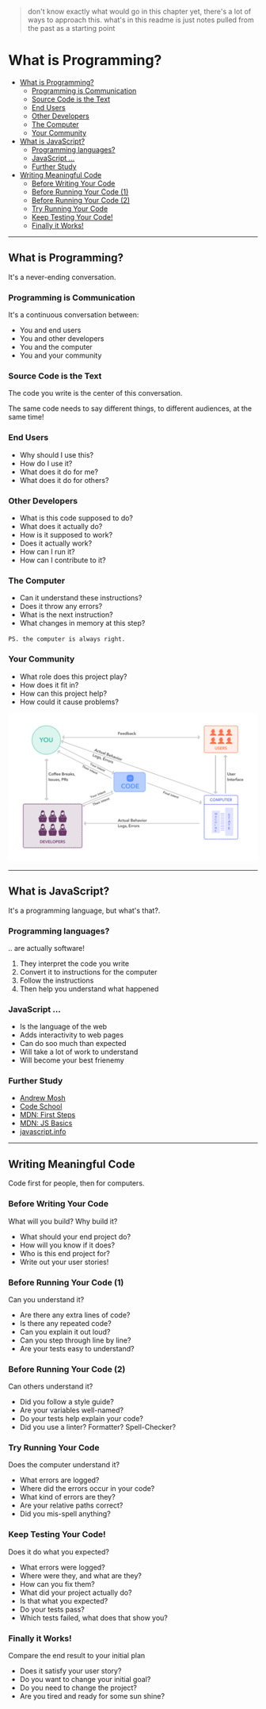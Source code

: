 > don't know exactly what would go in this chapter yet, there's a lot of ways to approach this. what's in this readme is just notes pulled from the past as a starting point

# What is Programming?

- [What is Programming?](#what-is-programming)
  - [Programming is Communication](#programming-is-communication)
  - [Source Code is the Text](#source-code-is-the-text)
  - [End Users](#end-users)
  - [Other Developers](#other-developers)
  - [The Computer](#the-computer)
  - [Your Community](#your-community)
- [What is JavaScript?](#what-is-javascript)
  - [Programming languages?](#programming-languages)
  - [JavaScript ...](#javascript-)
  - [Further Study](#further-study)
- [Writing Meaningful Code](#writing-meaningful-code)
  - [Before Writing Your Code](#before-writing-your-code)
  - [Before Running Your Code (1)](#before-running-your-code-1)
  - [Before Running Your Code (2)](#before-running-your-code-2)
  - [Try Running Your Code](#try-running-your-code)
  - [Keep Testing Your Code!](#keep-testing-your-code)
  - [Finally it Works!](#finally-it-works)

---

## What is Programming?

It's a never-ending conversation.

### Programming is Communication

It's a continuous conversation between:

- You and end users
- You and other developers
- You and the computer
- You and your community

### Source Code is the Text

The code you write is the center of this conversation.

The same code needs to say different things,
to different audiences,
at the same time!

### End Users

- Why should I use this?
- How do I use it?
- What does it do for me?
- What does it do for others?

### Other Developers

- What is this code supposed to do?
- What does it actually do?
- How is it supposed to work?
- Does it actually work?
- How can I run it?
- How can I contribute to it?

### The Computer

- Can it understand these instructions?
- Does it throw any errors?
- What is the next instruction?
- What changes in memory at this step?

`PS. the computer is always right.`

### Your Community

- What role does this project play?
- How does it fit in?
- How can this project help?
- How could it cause problems?

![rhetorical situation (Prachi Mehta)](./rhetorical-situation.png)

---

## What is JavaScript?

It's a programming language, but what's that?.

### Programming languages?

.. are actually software!

1.  They interpret the code you write
2.  Convert it to instructions for the computer
3.  Follow the instructions
4.  Then help you understand what happened

### JavaScript ...

- Is the language of the web
- Adds interactivity to web pages
- Can do soo much than expected
- Will take a lot of work to understand
- Will become your best frienemy

### Further Study

- [Andrew Mosh](https://www.youtube.com/watch?v=upDLs1sn7g4)
- [Code School](https://www.youtube.com/watch?v=nItSSTwBvSU)
- [MDN: First Steps](https://developer.mozilla.org/en-US/docs/Learn/JavaScript/First_steps/What_is_JavaScript)
- [MDN: JS Basics](https://developer.mozilla.org/en-US/docs/Learn/Getting_started_with_the_web/JavaScript_basics)
- [javascript.info](https://javascript.info/intro)

---

## Writing Meaningful Code

Code first for people, then for computers.

### Before Writing Your Code

What will you build? Why build it?

- What should your end project do?
- How will you know if it does?
- Who is this end project for?
- Write out your user stories!

### Before Running Your Code (1)

Can you understand it?

- Are there any extra lines of code?
- Is there any repeated code?
- Can you explain it out loud?
- Can you step through line by line?
- Are your tests easy to understand?

### Before Running Your Code (2)

Can others understand it?

- Did you follow a style guide?
- Are your variables well-named?
- Do your tests help explain your code?
- Did you use a linter? Formatter? Spell-Checker?

### Try Running Your Code

Does the computer understand it?

- What errors are logged?
- Where did the errors occur in your code?
- What kind of errors are they?
- Are your relative paths correct?
- Did you mis-spell anything?

### Keep Testing Your Code!

Does it do what you expected?

- What errors were logged?
- Where were they, and what are they?
- How can you fix them?
- What did your project actually do?
- Is that what you expected?
- Do your tests pass?
- Which tests failed, what does that show you?

### Finally it Works!

Compare the end result to your initial plan

- Does it satisfy your user story?
- Do you want to change your initial goal?
- Do you need to change the project?
- Are you tired and ready for some sun shine?
